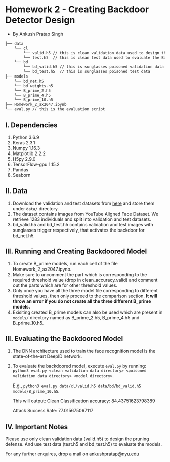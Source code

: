 # Homework 2 - Creating Backdoor Detector Design

- By Ankush Pratap Singh

```bash
├── data 
    └── cl
        └── valid.h5 // this is clean validation data used to design the defense
        └── test.h5  // this is clean test data used to evaluate the BadNet
    └── bd
        └── bd_valid.h5 // this is sunglasses poisoned validation data
        └── bd_test.h5  // this is sunglasses poisoned test data
├── models
    └── bd_net.h5
    └── bd_weights.h5
    └── B_prime_2.h5
    └── B_prime_4.h5
    └── B_prime_10.h5
├── Homework_2_ax2047.ipynb
└── eval.py // this is the evaluation script
```

## I. Dependencies
   1. Python 3.6.9
   2. Keras 2.3.1
   3. Numpy 1.16.3
   4. Matplotlib 2.2.2
   5. H5py 2.9.0
   6. TensorFlow-gpu 1.15.2
   7. Pandas
   8. Seaborn 
   
## II. Data
   1. Download the validation and test datasets from [here](https://drive.google.com/drive/folders/1Rs68uH8Xqa4j6UxG53wzD0uyI8347dSq?usp=sharing) and store them under `data/` directory.
   2. The dataset contains images from YouTube Aligned Face Dataset. We retrieve 1283 individuals and split into validation and test datasets.
   3. bd_valid.h5 and bd_test.h5 contains validation and test images with sunglasses trigger respectively, that activates the backdoor for bd_net.h5. 

## III. Running and Creating Backdoored Model  
   1. To create B_prime models, run each cell of the file Homework_2_ax2047.ipynb. 
   2. Make sure to uncomment the part which is corresponding to the required threshold value (drop in   clean_accuracy_valid) and comment out the parts which are for other threshold values.
   3. Only once you have all the three model file corresponding to different threshold values, then only proceed to the comparison section. **It will throw an error if you do not create all the three different B_prime models.**
   3. Exisiting created B_prime models can also be used which are present in `models/` directory named as B_prime_2.h5, B_prime_4.h5 and B_prime_10.h5.

## III. Evaluating the Backdoored Model
   1. The DNN architecture used to train the face recognition model is the state-of-the-art DeepID network. 
   2. To evaluate the backdoored model, execute `eval.py` by running:  
      `python3 eval.py <clean validation data directory> <poisoned validation data directory> <model directory>`.
      
      E.g., `python3 eval.py data/cl/valid.h5 data/bd/bd_valid.h5 models/B_prime_10.h5`. 
      
      This will output:
      Clean Classification accuracy: 84.43751623798389
      
      Attack Success Rate: 77.015675067117

## IV. Important Notes
Please use only clean validation data (valid.h5) to design the pruning defense. And use test data (test.h5 and bd_test.h5) to evaluate the models. 

For any further enquires, drop a mail on ankushpratap@nyu.edu
